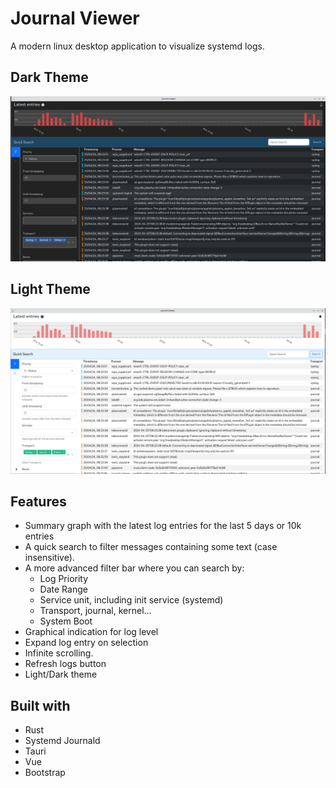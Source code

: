 # Journal Viewer

A modern linux desktop application to visualize systemd logs.

## Dark Theme

![Journal Viewer Dark Theme](docs/screenshot-dark.png)

## Light Theme

![Journal Viewer Light Theme](docs/screenshot.png)

## Features

- Summary graph with the latest log entries for the last 5 days or 10k entries
- A quick search to filter messages containing some text (case insensitive).
- A more advanced filter bar where you can search by:
    - Log Priority
    - Date Range
    - Service unit, including init service (systemd)
    - Transport, journal, kernel...
    - System Boot
- Graphical indication for log level
- Expand log entry on selection
- Infinite scrolling.
- Refresh logs button
- Light/Dark theme

## Built with

- Rust
- Systemd Journald
- Tauri
- Vue
- Bootstrap
